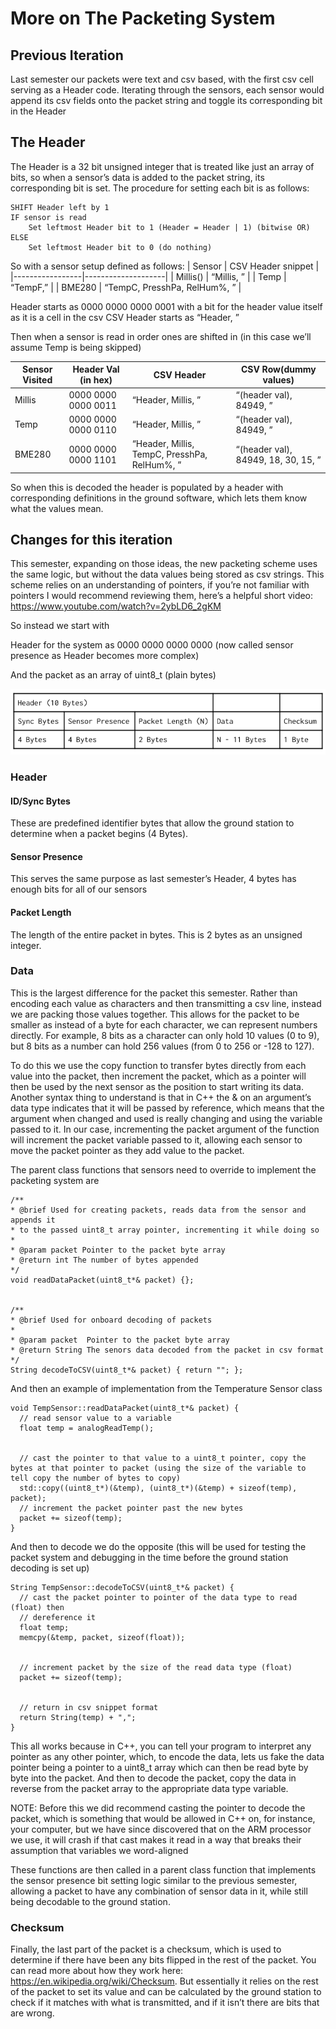 # More on The Packeting System

## Previous Iteration
Last semester our packets were text and csv based, with the first csv cell serving as a Header code. Iterating through the sensors, each sensor would append its csv fields onto the packet string and toggle its corresponding bit in the Header

## The Header 
The Header is a 32 bit unsigned integer that is treated like just an array of bits, so when a sensor’s data is added to the packet string, its corresponding bit is set. The procedure for setting each bit is as follows:

```
SHIFT Header left by 1
IF sensor is read
	Set leftmost Header bit to 1 (Header = Header | 1) (bitwise OR)
ELSE 
	Set leftmost Header bit to 0 (do nothing) 
```

So with a sensor setup defined as follows: 
| Sensor          | CSV Header snippet |
|-----------------|--------------------|
| Millis()        | “Millis, ”         |
| Temp            | “TempF,”           |
| BME280          | “TempC, PresshPa, RelHum%, ” |

Header starts as 0000 0000 0000 0001 with a bit for the header value itself as it is a cell in the csv
CSV Header starts as “Header, ” 

Then when a sensor is read in order ones are shifted in (in this case we’ll assume Temp is being skipped)

| Sensor Visited | Header Val (in hex) | CSV Header | CSV Row(dummy values) |
|----------------|---------------------|------------|-----------------------|
| Millis         | 0000 0000 0000 0011 | “Header, Millis, ” | “(header val), 84949, ” |
| Temp           | 0000 0000 0000 0110 | “Header, Millis, ” | “(header val), 84949, ” |
| BME280         | 0000 0000 0000 1101 | “Header, Millis, TempC, PresshPa, RelHum%, ” | “(header val), 84949, 18, 30, 15, ” |

So when this is decoded the header is populated by a header with corresponding definitions in the ground software, which lets them know what the values mean. 

## Changes for this iteration
This semester, expanding on those ideas, the new packeting scheme uses the same logic, but without the data values being stored as csv strings. This scheme relies on an understanding of pointers, if you’re not familiar with pointers I would recommend reviewing them, here’s a helpful short video: https://www.youtube.com/watch?v=2ybLD6_2gKM 


So instead we start with 

Header for the system as 0000 0000 0000 0000 (now called sensor presence as Header becomes more complex) 

And the packet as an array of uint8_t (plain bytes) 


![Packet Definition Diagram](Packet_Definition.png)

### Header
#### ID/Sync Bytes
These are predefined identifier bytes that allow the ground station to determine when a packet begins (4 Bytes).
#### Sensor Presence
This serves the same purpose as last semester’s Header, 4 bytes has enough bits for all of our sensors
#### Packet Length
The length of the entire packet in bytes. This is 2 bytes as an unsigned integer.

### Data 
This is the largest difference for the packet this semester. Rather than encoding each value as characters and then transmitting a csv line, instead we are packing those values together. This allows for the packet to be smaller as instead of a byte for each character, we can represent numbers directly. For example, 8 bits as a character can only hold 10 values (0 to 9), but 8 bits as a number can hold 256 values (from 0 to 256 or -128 to 127). 

To do this we use the copy function to transfer bytes directly from each value into the packet, then increment the packet, which as a pointer will then be used by the next sensor as the position to start writing its data. Another syntax thing to understand is that in C++ the & on an argument’s data type indicates that it will be passed by reference, which means that the argument when changed and used is really changing and using the variable passed to it. In our case, incrementing the packet argument of the function will increment the packet variable passed to it, allowing each sensor to move the packet pointer as they add value to the packet.

The parent class functions that sensors need to override to implement the packeting system are 
```
/**
* @brief Used for creating packets, reads data from the sensor and appends it
* to the passed uint8_t array pointer, incrementing it while doing so
*
* @param packet Pointer to the packet byte array
* @return int The number of bytes appended
*/
void readDataPacket(uint8_t*& packet) {};


/**
* @brief Used for onboard decoding of packets
*
* @param packet  Pointer to the packet byte array
* @return String The senors data decoded from the packet in csv format
*/
String decodeToCSV(uint8_t*& packet) { return ""; };
```

And then an example of implementation from the Temperature Sensor class
```
void TempSensor::readDataPacket(uint8_t*& packet) {
  // read sensor value to a variable
  float temp = analogReadTemp();


  // cast the pointer to that value to a uint8_t pointer, copy the bytes at that pointer to packet (using the size of the variable to tell copy the number of bytes to copy)
  std::copy((uint8_t*)(&temp), (uint8_t*)(&temp) + sizeof(temp), packet);
  // increment the packet pointer past the new bytes
  packet += sizeof(temp);
}
```
And then to decode we do the opposite (this will be used for testing the packet system and debugging in the time before the ground station decoding is set up) 
```
String TempSensor::decodeToCSV(uint8_t*& packet) {
  // cast the packet pointer to pointer of the data type to read (float) then
  // dereference it
  float temp;
  memcpy(&temp, packet, sizeof(float));


  // increment packet by the size of the read data type (float)
  packet += sizeof(temp);


  // return in csv snippet format
  return String(temp) + ",";
}
```
This all works because in C++, you can tell your program to interpret any pointer as any other pointer, which, to encode the data, lets us fake the data pointer being a pointer to a uint8_t array which can then be read byte by byte into the packet. And then to decode the packet, copy the data in reverse from the packet array to the appropriate data type variable. 

NOTE: Before this we did recommend casting the pointer to decode the packet, which is something that would be allowed in C++ on, for instance, your computer, but we have since discovered that on the ARM processor we use, it will crash if that cast makes it read in a way that breaks their assumption that variables we word-aligned

These functions are then called in a parent class function that implements the sensor presence bit setting logic similar to the previous semester, allowing a packet to have any combination of sensor data in it, while still being decodable to the ground station. 

### Checksum
Finally, the last part of the packet is a checksum, which is used to determine if there have been any bits flipped in the rest of the packet. You can read more about how they work here: https://en.wikipedia.org/wiki/Checksum. But essentially it relies on the rest of the packet to set its value and can be calculated by the ground station to check if it matches with what is transmitted, and if it isn’t there are bits that are wrong. 